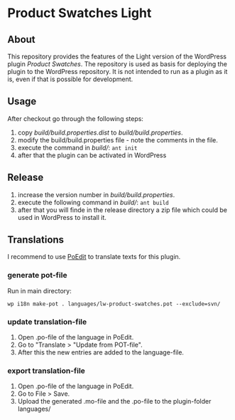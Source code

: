 # Product Swatches Light

## About

This repository provides the features of the Light version of the WordPress plugin _Product Swatches_. The repository is used as basis for deploying the plugin to the WordPress repository. It is not intended to run as a plugin as it is, even if that is possible for development. 

## Usage

After checkout go through the following steps:

1. copy _build/build.properties.dist_ to _build/build.properties_.
2. modify the build/build.properties file - note the comments in the file.
3. execute the command in _build/_: `ant init`
4. after that the plugin can be activated in WordPress

## Release

1. increase the version number in _build/build.properties_.
2. execute the following command in _build/_: `ant build`
3. after that you will finde in the release directory a zip file which could be used in WordPress to install it.

## Translations

I recommend to use [PoEdit](https://poedit.net/) to translate texts for this plugin.

### generate pot-file

Run in main directory:

`wp i18n make-pot . languages/lw-product-swatches.pot --exclude=svn/`

### update translation-file

1. Open .po-file of the language in PoEdit.
2. Go to "Translate > "Update from POT-file".
3. After this the new entries are added to the language-file.

### export translation-file

1. Open .po-file of the language in PoEdit.
2. Go to File > Save.
3. Upload the generated .mo-file and the .po-file to the plugin-folder languages/